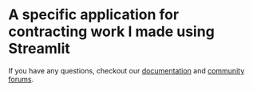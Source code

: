 # A specific application for contracting work I made using Streamlit


If you have any questions, checkout our [documentation](https://docs.streamlit.io) and [community
forums](https://discuss.streamlit.io).
